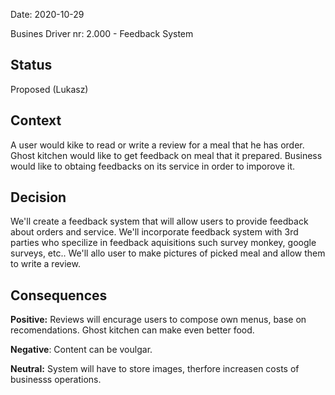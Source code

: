 Date: 2020-10-29 

Busines Driver nr: 2.000 - Feedback System

## Status

Proposed (Lukasz)

## Context

A user would kike to read or write a review for a meal that he has order. Ghost kitchen would like to get feedback on meal that it prepared. 
Business would like to obtaing feedbacks on its service in order to imporove it.

## Decision

We'll create a feedback system that will allow users to provide feedback about orders and service.
We'll incorporate feedback system with 3rd parties who specilize in feedback aquisitions such survey monkey, google surveys, etc..
We'll allo user to make pictures of picked meal and allow them to write a review.

## Consequences

**Positive:** Reviews will encurage users to compose own menus, base on recomendations. Ghost kitchen can make even better food.

**Negative**: Content can be voulgar.

**Neutral:** System will have to store images, therfore increasen costs of businesss operations.
